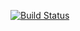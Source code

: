 
[![Build Status](http://localhost:8080/buildStatus/icon?job=developer-management)](http://localhost:8080/job/developer-management/)
